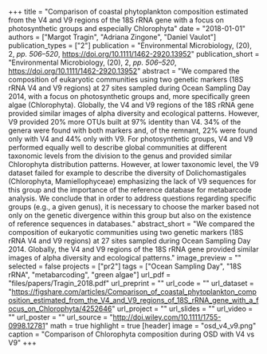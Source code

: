 +++
title = "Comparison of coastal phytoplankton composition estimated from the V4 and V9 regions of the 18S rRNA gene with a focus on photosynthetic groups and especially Chlorophyta"
date = "2018-01-01"
authors = ["Margot Tragin", "Adriana Zingone", "Daniel Vaulot"]
publication_types = ["2"]
publication = "Environmental Microbiology, (20), 2, _pp. 506–520_, https://doi.org/10.1111/1462-2920.13952"
publication_short = "Environmental Microbiology, (20), 2, _pp. 506–520_, https://doi.org/10.1111/1462-2920.13952"
abstract = "We compared the composition of eukaryotic communities using two genetic markers (18S rRNA V4 and V9 regions) at 27 sites sampled during Ocean Sampling Day 2014, with a focus on photosynthetic groups and, more specifically green algae (Chlorophyta). Globally, the V4 and V9 regions of the 18S rRNA gene provided similar images of alpha diversity and ecological patterns. However, V9 provided 20% more OTUs built at 97% identity than V4. 34% of the genera were found with both markers and, of the remnant, 22% were found only with V4 and 44% only with V9. For photosynthetic groups, V4 and V9 performed equally well to describe global communities at different taxonomic levels from the division to the genus and provided similar Chlorophyta distribution patterns. However, at lower taxonomic level, the V9 dataset failed for example to describe the diversity of Dolichomastigales (Chlorophyta, Mamiellophyceae) emphasizing the lack of V9 sequences for this group and the importance of the reference database for metabarcode analysis. We conclude that in order to address questions regarding specific groups (e.g., a given genus), it is necessary to choose the marker based not only on the genetic divergence within this group but also on the existence of reference sequences in databases."
abstract_short = "We compared the composition of eukaryotic communities using two genetic markers (18S rRNA V4 and V9 regions) at 27 sites sampled during Ocean Sampling Day 2014. Globally, the V4 and V9 regions of the 18S rRNA gene provided similar images of alpha diversity and ecological patterns."
image_preview = ""
selected = false
projects = ["pr2"]
tags = ["Ocean Sampling Day", "18S rRNA", "metabarcoding", "green algae"]
url_pdf = "files/papers/Tragin_2018.pdf"
url_preprint = ""
url_code = ""
url_dataset = "https://figshare.com/articles/Comparison_of_coastal_phytoplankton_composition_estimated_from_the_V4_and_V9_regions_of_18S_rRNA_gene_with_a_focus_on_Chlorophyta/4252646"
url_project = ""
url_slides = ""
url_video = ""
url_poster = ""
url_source = "http://doi.wiley.com/10.1111/1755-0998.12781"
math = true
highlight = true
[header]
image = "osd_v4_v9.png"
caption = "Comparison of Chlorophyta composition during OSD with V4 vs V9"
+++
